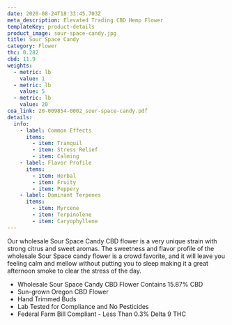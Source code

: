 ```yaml
---
date: 2020-08-24T18:33:45.703Z
meta_description: Elevated Trading CBD Hemp Flower
templateKey: product-details
product_image: sour-space-candy.jpg
title: Sour Space Candy
category: Flower
thc: 0.282
cbd: 11.9
weights:
  - metric: lb
    value: 1
  - metric: lb
    value: 5
  - metric: lb
    value: 20
coa_link: 20-009854-0002_sour-space-candy.pdf
details:
  info:
    - label: Common Effects
      items:
        - item: Tranquil
        - item: Stress Relief
        - item: Calming
    - label: Flavor Profile
      items:
        - item: Herbal
        - item: Fruity
        - item: Peppery
    - label: Dominant Terpenes
      items:
        - item: Myrcene
        - item: Terpinolene
        - item: Caryophyllene
---
```

Our wholesale Sour Space Candy CBD flower is a very unique strain with
strong citrus and sweet aromas. The sweetness and flavor profile of the
wholesale Sour Space candy flower is a crowd favorite, and it will leave you
feeling calm and mellow without putting you to sleep making it a great
afternoon smoke to clear the stress of the day.  

* Wholesale Sour Space Candy CBD Flower Contains 15.87% CBD
* Sun-grown Oregon CBD Flower
* Hand Trimmed Buds
* Lab Tested for Compliance and No Pesticides
* Federal Farm Bill Compliant - Less Than 0.3% Delta 9 THC